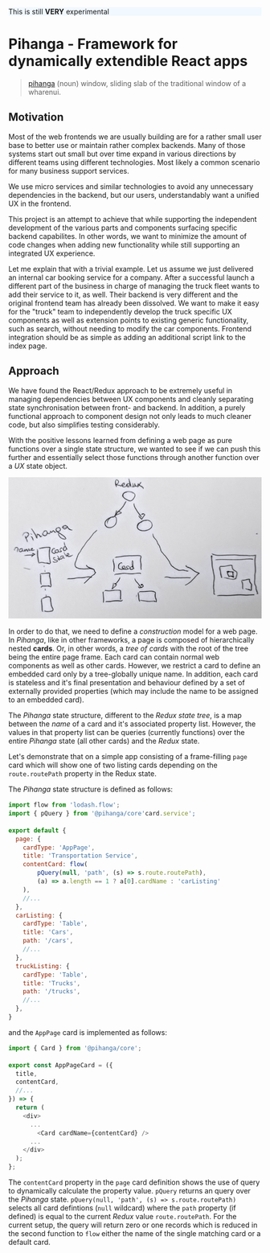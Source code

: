 <div style="background-color: #f1f8ff; border-color: #0366d6">
  <p>This is still <b>VERY</b> experimental</p>
</div>

Pihanga - Framework for dynamically extendible React apps
===

> [pihanga](https://s3.amazonaws.com/media.tewhanake.maori.nz/dictionary/38608.mp3)
>  (noun) window, sliding slab of the traditional window of a wharenui.

Motivation
---

Most of the web frontends we are usually building are for a rather small user base to better use or maintain rather complex backends. Many of those systems start out small but over time expand in various directions by different teams using different technologies. Most likely a common scenario for many business support services.

We use micro services and similar technologies to avoid any unnecessary dependencies in the backend, but our users, understandably want a unified UX in the frontend.

This project is an attempt to achieve that while supporting the independent development of the various parts and components surfacing specific backend capabilites. In other words, we want to minimize the amount of code changes when adding new functionality while still supporting an integrated UX experience.

Let me explain that with a trivial example. Let us assume we just delivered an internal car booking service for a company. After a successful launch a different part of the business in charge of managing the truck fleet wants to add their service to it, as well. Their backend is very different and the original frontend team has already been dissolved. We want to make it easy for the "truck" team to independently develop the truck specific UX components as well as extension points to existing generic functionality, such as search, without needing to modify the car components. Frontend integration should be as simple as adding an additional script link to the index page.

Approach
---

We have found the React/Redux approach to be extremely useful in managing dependencies between UX components and cleanly separating state synchronisation between front- and backend. In addition, a purely functional approach to component design not only leads to much cleaner code, but also simplifies testing considerably.

With the positive lessons learned from defining a web page as pure functions over a single state structure, we wanted to see if we can push this further and essentially select those functions through another function over a _UX_ state object.

![Basic Idea](doc/high-level.png)

In order to do that, we need to define a _construction_ model for a web page. In _Pihanga_, like in other frameworks, a page is composed of hierarchically nested **cards**. Or, in other words, a _tree of cards_ with the root of the tree being the entire page frame. Each card can contain normal web components as well as other cards. However, we restrict a card to define an embedded card only by a tree-globally unique name. In addition, each card is stateless and it's final presentation and behaviour defined by a set of externally provided properties (which may include the name to be assigned to an embedded card).

The _Pihanga_ state structure, different to the _Redux state tree_, is a map between the _name_ of a card and it's associated property list. However, the values in that property list can be queries (currently functions) over the entire _Pihanga_ state (all other cards) and the _Redux_ state.

Let's demonstrate that on a simple app consisting of a frame-filling `page` card which will show one of two listing cards depending on the `route.routePath` property in the Redux state.

The _Pihanga_ state structure is defined as follows:

```javascript
import flow from 'lodash.flow';
import { pQuery } from '@pihanga/core'card.service';

export default {
  page: {
    cardType: 'AppPage',
    title: 'Transportation Service',
    contentCard: flow(
        pQuery(null, 'path', (s) => s.route.routePath),
        (a) => a.length == 1 ? a[0].cardName : 'carListing'
    ),
    //...
  },
  carListing: {
    cardType: 'Table',
    title: 'Cars',
    path: '/cars',
    //...
  },
  truckListing: {
    cardType: 'Table',
    title: 'Trucks',
    path: '/trucks',
    //...
  },
}
```

and the `AppPage` card is implemented as follows: 

```javascript
import { Card } from '@pihanga/core';

export const AppPageCard = ({
  title,
  contentCard, 
  //...
}) => {
  return (
    <div>
      ...
        <Card cardName={contentCard} />
      ...
    </div>
  );
};
```
The `contentCard` property in the `page` card definition shows the use of query to dynamically calculate the property value. `pQuery` returns an query over the _Pihanga_ state. `pQuery(null, 'path', (s) => s.route.routePath)` selects all card defintions (`null` wildcard) where the `path` property (if defined) is equal to the current _Redux_ value `route.routePath`. For the current setup, the query will return zero or one records which is reduced in the second function to `flow` either the name of the single matching card or a default card.




